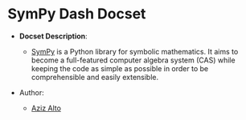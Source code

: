 SymPy Dash Docset
=======================

- __Docset Description__:
    - [SymPy](http://sympy.org/en/index.html) is a Python library for symbolic mathematics. It aims to become a full-featured computer algebra system (CAS) while keeping the code as simple as possible in order to be comprehensible and easily extensible.

- Author:
    - [Aziz Alto](https://github.com/iamaziz)

